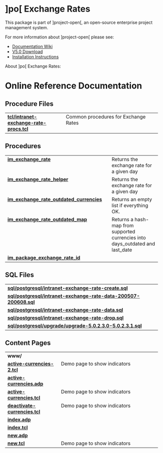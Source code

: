 # ]po[ Exchange Rates
This package is part of ]project-open[, an open-source enterprise project management system.

For more information about ]project-open[ please see:
* [Documentation Wiki](https://www.project-open.com/en/)
* [V5.0 Download](https://sourceforge.net/projects/project-open/files/project-open/V5.0/)
* [Installation Instructions](https://www.project-open.com/en/list-installers)

About ]po[ Exchange Rates:

<p>

# Online Reference Documentation

## Procedure Files

<table cellpadding="0" cellspacing="0"><tr valign="top"><td style="width:35%"><b><a href="https://www.project-open.net/api-doc/procs-file-view?version_id=29792&amp;path=packages/intranet-exchange-rate/tcl/intranet-exchange-rate-procs.tcl">tcl/intranet-exchange-rate-procs.tcl</a></b></td><td></td><td>Common procedures for Exchange Rates </td></tr></table>

## Procedures

<table cellpadding="0" cellspacing="0"><tr valign="top"><td style="width:35%"><b><a href="https://www.project-open.net/api-doc/proc-view?version_id=29792&amp;proc=im_exchange_rate">im_exchange_rate</a></b></td><td></td><td>Returns the exchange rate for a given day </td></tr><tr valign="top"><td style="width:35%"><b><a href="https://www.project-open.net/api-doc/proc-view?version_id=29792&amp;proc=im_exchange_rate_helper">im_exchange_rate_helper</a></b></td><td></td><td>Returns the exchange rate for a given day </td></tr><tr valign="top"><td style="width:35%"><b><a href="https://www.project-open.net/api-doc/proc-view?version_id=29792&amp;proc=im_exchange_rate_outdated_currencies">im_exchange_rate_outdated_currencies</a></b></td><td></td><td>Returns an empty list if everything OK. </td></tr><tr valign="top"><td style="width:35%"><b><a href="https://www.project-open.net/api-doc/proc-view?version_id=29792&amp;proc=im_exchange_rate_outdated_map">im_exchange_rate_outdated_map</a></b></td><td></td><td>Returns a hash-map from supported currencies into days_outdated and last_date </td></tr><tr valign="top"><td style="width:35%"><b><a href="https://www.project-open.net/api-doc/proc-view?version_id=29792&amp;proc=im_package_exchange_rate_id">im_package_exchange_rate_id</a></b></td><td></td><td></td></tr></table>

## SQL Files

<table cellpadding="0" cellspacing="0"><tr valign="top"><td><b><a href="https://www.project-open.net/api-doc/display-sql?package_key=intranet-exchange-rate&amp;url=postgresql/intranet-exchange-rate-create.sql&amp;version_id=29792">sql/postgresql/intranet-exchange-rate-create.sql</a></b></td><td></td><td></td></tr><tr valign="top"><td><b><a href="https://www.project-open.net/api-doc/display-sql?package_key=intranet-exchange-rate&amp;url=postgresql/intranet-exchange-rate-data-200507-200608.sql&amp;version_id=29792">sql/postgresql/intranet-exchange-rate-data-200507-200608.sql</a></b></td><td></td><td></td></tr><tr valign="top"><td><b><a href="https://www.project-open.net/api-doc/display-sql?package_key=intranet-exchange-rate&amp;url=postgresql/intranet-exchange-rate-data.sql&amp;version_id=29792">sql/postgresql/intranet-exchange-rate-data.sql</a></b></td><td></td><td></td></tr><tr valign="top"><td><b><a href="https://www.project-open.net/api-doc/display-sql?package_key=intranet-exchange-rate&amp;url=postgresql/intranet-exchange-rate-drop.sql&amp;version_id=29792">sql/postgresql/intranet-exchange-rate-drop.sql</a></b></td><td></td><td></td></tr><tr valign="top"><td><b><a href="https://www.project-open.net/api-doc/display-sql?package_key=intranet-exchange-rate&amp;url=postgresql/upgrade/upgrade-5.0.2.3.0-5.0.2.3.1.sql&amp;version_id=29792">sql/postgresql/upgrade/upgrade-5.0.2.3.0-5.0.2.3.1.sql</a></b></td><td></td><td></td></tr></table>

## Content Pages

<table cellpadding="0" cellspacing="0"><tr valign="top"><td><b>www/</b></td></tr><tr valign="top"><td style="width:35%"><b><a href="https://www.project-open.net/api-doc/content-page-view?version_id=29792&amp;path=packages/intranet-exchange-rate/www/active-currencies-2.tcl">active-currencies-2.tcl</a></b></td><td>Demo page to show indicators</td></tr><tr valign="top"><td style="width:35%"><b><a href="https://www.project-open.net/api-doc/content-page-view?version_id=29792&amp;path=packages/intranet-exchange-rate/www/active-currencies.adp">active-currencies.adp</a></b></td><td></td></tr><tr valign="top"><td style="width:35%"><b><a href="https://www.project-open.net/api-doc/content-page-view?version_id=29792&amp;path=packages/intranet-exchange-rate/www/active-currencies.tcl">active-currencies.tcl</a></b></td><td>Demo page to show indicators</td></tr><tr valign="top"><td style="width:35%"><b><a href="https://www.project-open.net/api-doc/content-page-view?version_id=29792&amp;path=packages/intranet-exchange-rate/www/deactivate-currencies.tcl">deactivate-currencies.tcl</a></b></td><td>Demo page to show indicators</td></tr><tr valign="top"><td style="width:35%"><b><a href="https://www.project-open.net/api-doc/content-page-view?version_id=29792&amp;path=packages/intranet-exchange-rate/www/index.adp">index.adp</a></b></td><td></td></tr><tr valign="top"><td style="width:35%"><b><a href="https://www.project-open.net/api-doc/content-page-view?version_id=29792&amp;path=packages/intranet-exchange-rate/www/index.tcl">index.tcl</a></b></td><td></td></tr><tr valign="top"><td style="width:35%"><b><a href="https://www.project-open.net/api-doc/content-page-view?version_id=29792&amp;path=packages/intranet-exchange-rate/www/new.adp">new.adp</a></b></td><td></td></tr><tr valign="top"><td style="width:35%"><b><a href="https://www.project-open.net/api-doc/content-page-view?version_id=29792&amp;path=packages/intranet-exchange-rate/www/new.tcl">new.tcl</a></b></td><td>Demo page to show indicators</td></tr></table>

